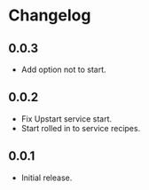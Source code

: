 Changelog
=========

0.0.3
-----

  * Add option not to start.

0.0.2
-----

  * Fix Upstart service start.
  * Start rolled in to service recipes.

0.0.1
-----

  * Initial release.
